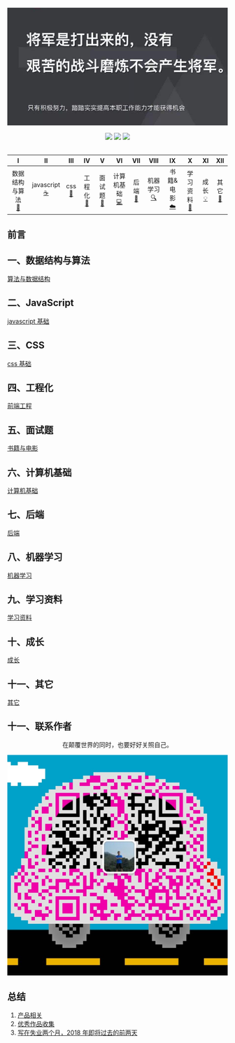 ![image](./img/timg.jpg)
<div align="center">
    <a href="https://wangchujiang.com/github-rank/"> <img src="https://badgen.net/badge/Rank/22?icon=github&color=4ab8a1"></a>
    <a href="assets/download.md"> <img src="https://badgen.net/badge/OvO/%E7%A6%BB%E7%BA%BF%E4%B8%8B%E8%BD%BD?icon=telegram&color=4ab8a1"></a>
    <a href="#微信订阅号"> <img src="https://badgen.net/badge/%e5%85%ac%e4%bc%97%e5%8f%b7/CyC2018?icon=rss&color=4ab8a1"></a>
</div>
<br>

|                      I                      |              II              |           III            |            IV             |             V              |                VI                |           VII           |              VIII               |               IX                |              X               |              XI               |          XII           |
| :-----------------------------------------: | :--------------------------: | :----------------------: | :-----------------------: | :------------------------: | :------------------------------: | :---------------------: | :-----------------------------: | :-----------------------------: | :--------------------------: | :---------------------------: | :--------------------: |
| 数据结构与算法<br />[📝](#一数据结构与算法) | javascript<br/>[☕️](#二java) | css<br />[🐍](#三python) | 工程化<br />[🔗](#四前端) | 面试题<br/>[💾](#五数据库) | 计算机基础<br/>[💻](#六操作系统) | 后端<br />[📖](#learn-) | 机器学习<br/> [🔍](#九机器学习) | 书籍&电影<br/>[☁️](#七网络通信) | 学习资料<br/>[📃](#八分布式) | 成长<br />[💡](#talking-bulb) | 其它<br/>[🔨](#十工具) |

## 前言

## 一、数据结构与算法

[算法与数据结构](https://github.com/overnewfe/algorithm)

## 二、JavaScript

[javascript 基础](https://github.com/overnewfe/javascript)

## 三、CSS

[css 基础](https://github.com/overnewfe/css)

## 四、工程化

[前端工程](https://github.com/overnewfe/engineering-practice)

## 五、面试题

[书籍与电影](https://github.com/overnewfe/book)

## 六、计算机基础

[计算机基础](https://github.com/overnewfe/cs)

## 七、后端

[后端](https://github.com/overnewfe/book)

## 八、机器学习

[机器学习](https://github.com/overnewfe/AI)

## 九、学习资料

[学习资料](https://github.com/overnewfe/learning-materials)

## 十、成长

[成长](https://github.com/overnewfe/growing-up)

## 十一、其它

[其它](https://github.com/overnewfe/other)

## 十一、联系作者

<div align="center">
    <p>
        在颠覆世界的同时，也要好好关照自己。
    </p>
    <img src="./img/webchat.jpg" />
</div>

## 总结

1.  [产品相关](https://github.com/ftTony/blog/tree/master/%E4%BA%A7%E5%93%81%E7%9B%B8%E5%85%B3)
2. [优秀作品收集](https://github.com/ftTony/blog/tree/master/%E4%BC%98%E7%A7%80%E4%BD%9C%E5%93%81%E6%94%B6%E9%9B%86)
3. [写在失业两个月，2018 年即将过去的前两天](https://github.com/ftTony/blog/issues/17)
